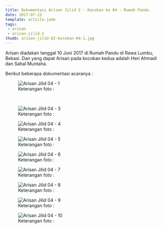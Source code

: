 ```yaml
---
title: Dokumentasi Arisan Jilid 2 - Kocokan ke 04 - Rumah Pandu
date: 2017-07-22
template: article.jade
tags:
 - arisan
 - arisan-jilid-2
thumb: arisan-jilid-02-kocokan-04-1.jpg
---
```


Arisan diadakan tanggal 10 Juni 2017 di Rumah Pandu di Rawa Lumbu, Bekasi.
Dan yang dapat Arisan pada kocokan kedua adalah Heri Ahmadi dan Sahal Muntaha.

Berikut beberapa dokumentasi acaranya :

<figure>
  <img class="lazy content-img" src="/story/assets/img/placeholder.png" data-src="/story/assets/img/arisan-jilid-02-kocokan-04-1.jpg" alt="Arisan Jilid 04 - 1" />
  <figcaption>Keterangan foto :</figcaption>
</figure>

<br/>
<span class="more"></span>


<figure>
  <img class="lazy content-img" src="/story/assets/img/placeholder.png" data-src="/story/assets/img/arisan-jilid-02-kocokan-04-3.jpg" alt="Arisan Jilid 04 - 3" />
  <figcaption>Keterangan foto :</figcaption>
</figure>

<figure>
  <img class="lazy content-img" src="/story/assets/img/placeholder.png" data-src="/story/assets/img/arisan-jilid-02-kocokan-04-4.jpg" alt="Arisan Jilid 04 - 4" />
  <figcaption>Keterangan foto :</figcaption>
</figure>

<figure>
  <img class="lazy content-img" src="/story/assets/img/placeholder.png" data-src="/story/assets/img/arisan-jilid-02-kocokan-04-5.jpg" alt="Arisan Jilid 04 - 5" />
  <figcaption>Keterangan foto :</figcaption>
</figure>

<figure>
  <img class="lazy content-img" src="/story/assets/img/placeholder.png" data-src="/story/assets/img/arisan-jilid-02-kocokan-04-6.jpg" alt="Arisan Jilid 04 - 6" />
  <figcaption>Keterangan foto :</figcaption>
</figure>

<figure>
  <img class="lazy content-img" src="/story/assets/img/placeholder.png" data-src="/story/assets/img/arisan-jilid-02-kocokan-04-7.jpg" alt="Arisan Jilid 04 - 7" />
  <figcaption>Keterangan foto :</figcaption>
</figure>

<figure>
  <img class="lazy content-img" src="/story/assets/img/placeholder.png" data-src="/story/assets/img/arisan-jilid-02-kocokan-04-8.jpg" alt="Arisan Jilid 04 - 8" />
  <figcaption>Keterangan foto :</figcaption>
</figure>

<figure>
  <img class="lazy content-img" src="/story/assets/img/placeholder.png" data-src="/story/assets/img/arisan-jilid-02-kocokan-04-9.jpg" alt="Arisan Jilid 04 - 9" />
  <figcaption>Keterangan foto :</figcaption>
</figure>

<figure>
  <img class="lazy content-img" src="/story/assets/img/placeholder.png" data-src="/story/assets/img/arisan-jilid-02-kocokan-04-10.jpg" alt="Arisan Jilid 04 - 10" />
  <figcaption>Keterangan foto :</figcaption>
</figure>
